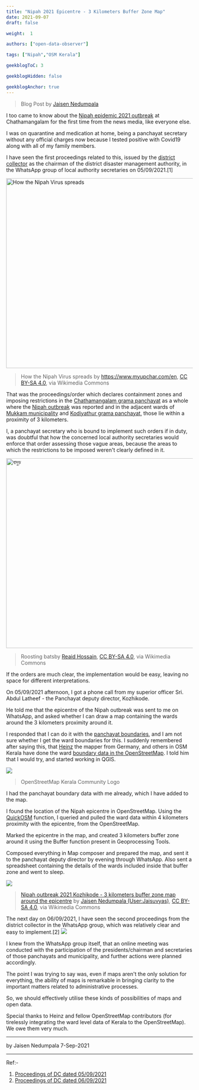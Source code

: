 ```yaml
---
title: "Nipah 2021 Epicentre - 3 Kilometers Buffer Zone Map"
date: 2021-09-07
draft: false

weight:  1

authors: ["open-data-observer"]

tags: ["Nipah","OSM Kerala"]

geekblogToC: 3

geekblogHidden: false

geekblogAnchor: true
---
```

> Blog Post by [Jaisen Nedumpala](https://wiki.openstreetmap.org/wiki/User:Jaisuvyas)

I too came to know about the [Nipah epidemic 2021 outbreak](https://en.wikipedia.org/wiki/2021_Nipah_virus_outbreak_in_Kerala) at Chathamangalam for the first time from the news media, like everyone else.

I was on quarantine and medication at home, being a panchayat secretary without any official charges now because I tested positive with Covid19 along with all of my family members.

I have seen the first proceedings related to this, issued by the [district collector](https://kozhikode.nic.in/collectorate/) as the chairman of the district disaster management authority, in the WhatsApp group of local authority secretaries on 05/09/2021.[1]

<a title="https://www.myupchar.com/en, CC BY-SA 4.0 &lt;https://creativecommons.org/licenses/by-sa/4.0&gt;, via Wikimedia Commons" href="https://commons.wikimedia.org/wiki/File:How_the_Nipah_Virus_spreads.png"><img width="512" alt="How the Nipah Virus spreads" src="https://upload.wikimedia.org/wikipedia/commons/thumb/7/72/How_the_Nipah_Virus_spreads.png/512px-How_the_Nipah_Virus_spreads.png"></a>
>How the Nipah Virus spreads by <a href="https://commons.wikimedia.org/wiki/File:How_the_Nipah_Virus_spreads.png">https://www.myupchar.com/en</a>, <a href="https://creativecommons.org/licenses/by-sa/4.0">CC BY-SA 4.0</a>, via Wikimedia Commons

That was the proceedings/order which declares containment zones and imposing restrictions in the [Chathamangalam grama panchayat](https://en.wikipedia.org/wiki/Chathamangalam) as a whole where the [Nipah outbreak](https://en.wikipedia.org/wiki/Nipah_virus_infection) was reported and in the adjacent wards of [Mukkam municipality](https://en.wikipedia.org/wiki/Mukkam) and [Kodiyathur grama panchayat](https://en.wikipedia.org/wiki/Kodiyathur), those lie within a proximity of 3 kilometers.

I, a panchayat secretary who is bound to implement such orders if in duty, was doubtful that how the concerned local authority secretaries would enforce that order assessing those vague areas, because the areas to which the restrictions to be imposed weren't clearly defined in it.

<a title="Reaid Hossain, CC BY-SA 4.0 &lt;https://creativecommons.org/licenses/by-sa/4.0&gt;, via Wikimedia Commons" href="https://commons.wikimedia.org/wiki/File:%E0%A6%AC%E0%A6%BE%E0%A6%A6%E0%A7%81%E0%A6%A1%E0%A6%BC.jpg"><img width="512" alt="বাদুড়" src="https://upload.wikimedia.org/wikipedia/commons/thumb/3/3d/%E0%A6%AC%E0%A6%BE%E0%A6%A6%E0%A7%81%E0%A6%A1%E0%A6%BC.jpg/512px-%E0%A6%AC%E0%A6%BE%E0%A6%A6%E0%A7%81%E0%A6%A1%E0%A6%BC.jpg"></a>
>Roosting batsby <a href="https://commons.wikimedia.org/wiki/File:%E0%A6%AC%E0%A6%BE%E0%A6%A6%E0%A7%81%E0%A6%A1%E0%A6%BC.jpg">Reaid Hossain</a>, <a href="https://creativecommons.org/licenses/by-sa/4.0">CC BY-SA 4.0</a>, via Wikimedia Commons

If the orders are much clear, the implementation would be easy, leaving no space for different interpretations. 

On 05/09/2021 afternoon, I got a phone call from my superior officer Sri. Abdul Latheef - the Panchayat deputy director, Kozhikode. 

He told me that the epicentre of the Nipah outbreak was sent to me on WhatsApp, and asked whether I can draw a map containing the wards around the 3 kilometers proximity around it.

I responded that I can do it with the [panchayat boundaries](https://opendatakerala.org/post/2020/10/31/lsg-kerala-map-data-release/), and I am not sure whether I get the ward boundaries for this. I suddenly remembered after saying this, that [Heinz](https://www.openstreetmap.org/user/Heinz_V) the mapper from Germany, and others in OSM Kerala have done the ward [boundary data in the OpenStreetMap](https://www.thehindu.com/news/national/kerala/collaborative-mapping-of-local-body-wards-of-kerala-under-way/article34695550.ece). I told him that I would try, and started working in QGIS.

![](https://i.imgur.com/j5SINkZ.png)
> OpenStreetMap Kerala Community Logo 

I had the panchayat boundary data with me already, which I have added to the map.

I found the location of the Nipah epicentre in OpenStreetMap. Using the [QuickOSM](https://plugins.qgis.org/plugins/QuickOSM/) function, I queried and pulled the ward data within 4 kilometers proximity with the epicentre, from the OpenStreetMap.

Marked the epicentre in the map, and created 3 kilometers buffer zone around it using the Buffer function present in Geoprocessing Tools.
 
Composed everything in Map composer and prepared the map, and sent it to the panchayat deputy director by evening through WhatsApp. Also sent a spreadsheet containing the details of the wards included inside that buffer zone and went to sleep.

![](https://i.imgur.com/XlZ2KuS.jpg)
>[Nipah outbreak 2021 Kozhikode - 3 kilometers buffer zone map around the epicentre](https://commons.wikimedia.org/wiki/File:Nipah_outbreak_2021_Kozhikode_-_3_kilometers_buffer_zone_map_around_the_epicentre.pdf) by <a href="https://commons.wikimedia.org/wiki/User:Jaisuvyas">Jaisen Nedumpala (User:Jaisuvyas)</a>, <a href="https://creativecommons.org/licenses/by-sa/4.0">CC BY-SA 4.0</a>, via Wikimedia Commons

The next day on 06/09/2021, I have seen the second proceedings from the district collector in the WhatsApp group, which was relatively clear and easy to implement.[2]
![](https://i.imgur.com/LmjFQ3k.png)

I knew from the WhatsApp group itself, that an online meeting was conducted with the participation of the presidents/chairman and secretaries of those panchayats and municipality, and further actions were planned accordingly.

The point I was trying to say was, even if maps aren't the only solution for everything, the ability of maps is remarkable in bringing clarity to the important matters related to administrative processes.

So, we should effectively utilise these kinds of possibilities of maps and open data.

Special thanks to Heinz and fellow OpenStreetMap contributors (for tirelessly integrating the ward level data of Kerala to the OpenStreetMap). We owe them very much.

---
by Jaisen Nedumpala
7-Sep-2021

---
Ref:-
1. [Proceedings of DC dated 05/09/2021](https://archive.org/details/nipha-kozhikkode-dc-05-sep-2021) 
2. [Proceedings of DC dated 06/09/2021](https://archive.org/details/nipha-kozhikkode-dc-06-sep-2021)